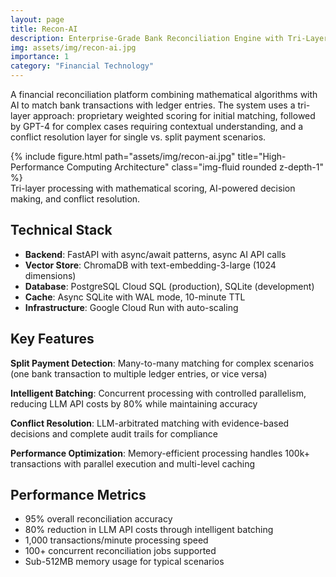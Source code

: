 ```yaml
---
layout: page
title: Recon-AI
description: Enterprise-Grade Bank Reconciliation Engine with Tri-Layer AI Processing
img: assets/img/recon-ai.jpg
importance: 1
category: "Financial Technology"
---
```


A financial reconciliation platform combining mathematical algorithms with AI to match bank transactions with ledger entries. The system uses a tri-layer approach: proprietary weighted scoring for initial matching, followed by GPT-4 for complex cases requiring contextual understanding, and a conflict resolution layer for single vs. split payment scenarios.

<div class="row justify-content-sm-center">
    <div class="col-sm mt-3 mt-md-0">
        {% include figure.html path="assets/img/recon-ai.jpg" title="High-Performance Computing Architecture" class="img-fluid rounded z-depth-1" %}
    </div>
</div>
<div class="caption">
    Tri-layer processing with mathematical scoring, AI-powered decision making, and conflict resolution.
</div>

## Technical Stack
- **Backend**: FastAPI with async/await patterns, async AI API calls
- **Vector Store**: ChromaDB with text-embedding-3-large (1024 dimensions)
- **Database**: PostgreSQL Cloud SQL (production), SQLite (development)
- **Cache**: Async SQLite with WAL mode, 10-minute TTL
- **Infrastructure**: Google Cloud Run with auto-scaling

## Key Features
**Split Payment Detection**: Many-to-many matching for complex scenarios (one bank transaction to multiple ledger entries, or vice versa)

**Intelligent Batching**: Concurrent processing with controlled parallelism, reducing LLM API costs by 80% while maintaining accuracy

**Conflict Resolution**: LLM-arbitrated matching with evidence-based decisions and complete audit trails for compliance

**Performance Optimization**: Memory-efficient processing handles 100k+ transactions with parallel execution and multi-level caching

## Performance Metrics
- 95% overall reconciliation accuracy
- 80% reduction in LLM API costs through intelligent batching
- 1,000 transactions/minute processing speed
- 100+ concurrent reconciliation jobs supported
- Sub-512MB memory usage for typical scenarios